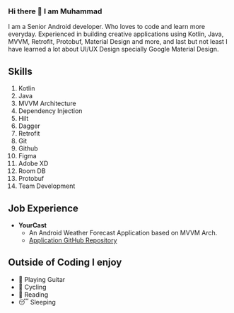 ### Hi there 👋 I am Muhammad

I am a Senior Android developer. Who loves to code and learn more everyday.
Experienced in building creative applications using Kotlin, Java, MVVM, Retrofit, Protobuf, Material Design and more,
and last but not least I have learned a lot about UI/UX Design specially Google Material Design.

## Skills

1. Kotlin
2. Java
3. MVVM Architecture
4. Dependency Injection
5. Hilt
6. Dagger
7. Retrofit
8. Git
9. Github
10. Figma
11. Adobe XD
12. Room DB
13. Protobuf
14. Team Development

## Job Experience

- **YourCast**
  - An Android Weather Forecast Application based on MVVM Arch.
  - [Application GitHub Repository](https://www.github.com/muhammadsafataj/yourcast)

## Outside of Coding I enjoy

- 🎸 Playing Guitar
- 🚴 Cycling
- 📖 Reading
- 😴 Sleeping
